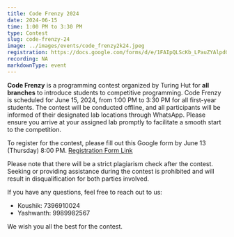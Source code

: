 ```yaml
---
title: Code Frenzy 2024
date: 2024-06-15
time: 1:00 PM to 3:30 PM
type: Contest
slug: code-frenzy-24
image: ../images/events/code_frenzy2k24.jpeg
registration: https://docs.google.com/forms/d/e/1FAIpQLScKb_LPauZYAlpdGXnT-GJIoNyv1qv-BFUUzyjCuFnrEPlMbw/viewform
recording: NA
markdownType: event
---
```

 
**Code Frenzy** is a programming contest organized by Turing Hut for **all branches** to introduce students to competitive programming. Code Frenzy is scheduled for June 15, 2024, from 1:00 PM to 3:30 PM for all first-year students. The contest will be conducted offline, and all participants will be informed of their designated lab locations through WhatsApp. Please ensure you arrive at your assigned lab promptly to facilitate a smooth start to the competition.
 
To register for the contest, please fill out this Google form by June 13 (Thursday) 8:00 PM.
[Registration Form Link](https://docs.google.com/forms/d/e/1FAIpQLScKb_LPauZYAlpdGXnT-GJIoNyv1qv-BFUUzyjCuFnrEPlMbw/viewform)
 
Please note that there will be a strict plagiarism check after the contest. Seeking or providing assistance during the contest is prohibited and will result in disqualification for both parties involved.
 
If you have any questions, feel free to reach out to us:
 
- Koushik: 7396910024
- Yashwanth: 9989982567
 
We wish you all the best for the contest.
